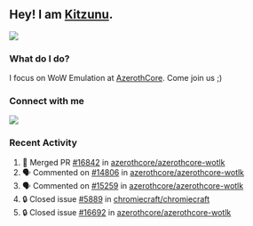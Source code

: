 ## Hey! I am [Kitzunu](https://Github.com/Kitzunu).

<!--<a href="https://github-readme-stats.kitzunu.vercel.app/api?username=Kitzunu&show_icons=true&theme=dark">
  <img align="center" src="https://github-readme-stats.kitzunu.vercel.app/api?username=Kitzunu&show_icons=true&theme=dark" />
</a>-->
<a href="https://github-readme-stats.kitzunu.vercel.app/api?username=Kitzunu&show_icons=true&theme=dark">
  <img align="center" src="https://github-readme-stats.vercel.app/api/top-langs/?username=Kitzunu&layout=compact&theme=dark" />
</a>

### What do I do?

I focus on WoW Emulation at [AzerothCore](https://Github.com/AzerothCore). Come join us ;)

### Connect with me
[![](https://img.shields.io/badge/AzerothCore%20Discord-Connect%20with%20me!-green)](https://discord.com/invite/gkt4y2x)

### Recent Activity

<!--START_SECTION:activity-->
1. 🎉 Merged PR [#16842](https://github.com/azerothcore/azerothcore-wotlk/pull/16842) in [azerothcore/azerothcore-wotlk](https://github.com/azerothcore/azerothcore-wotlk)
2. 🗣 Commented on [#14806](https://github.com/azerothcore/azerothcore-wotlk/pull/14806#issuecomment-1656859241) in [azerothcore/azerothcore-wotlk](https://github.com/azerothcore/azerothcore-wotlk)
3. 🗣 Commented on [#15259](https://github.com/azerothcore/azerothcore-wotlk/pull/15259#issuecomment-1656859213) in [azerothcore/azerothcore-wotlk](https://github.com/azerothcore/azerothcore-wotlk)
4. 🔒 Closed issue [#5889](https://github.com/chromiecraft/chromiecraft/issues/5889) in [chromiecraft/chromiecraft](https://github.com/chromiecraft/chromiecraft)
5. 🔒 Closed issue [#16692](https://github.com/azerothcore/azerothcore-wotlk/issues/16692) in [azerothcore/azerothcore-wotlk](https://github.com/azerothcore/azerothcore-wotlk)
<!--END_SECTION:activity-->
